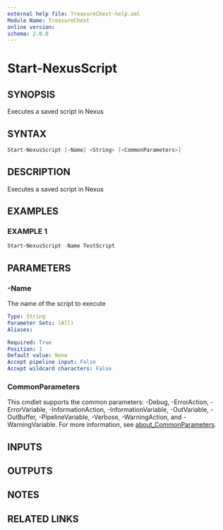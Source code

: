 ```yaml
---
external help file: TreasureChest-help.xml
Module Name: TreasureChest
online version:
schema: 2.0.0
---
```


# Start-NexusScript

## SYNOPSIS

Executes a saved script in Nexus

## SYNTAX

```powershell
Start-NexusScript [-Name] <String> [<CommonParameters>]
```

## DESCRIPTION

Executes a saved script in Nexus

## EXAMPLES

### EXAMPLE 1

```powershell
Start-NexusScript -Name TestScript
```

## PARAMETERS

### -Name

The name of the script to execute

```yaml
Type: String
Parameter Sets: (All)
Aliases:

Required: True
Position: 1
Default value: None
Accept pipeline input: False
Accept wildcard characters: False
```

### CommonParameters

This cmdlet supports the common parameters: -Debug, -ErrorAction, -ErrorVariable, -InformationAction, -InformationVariable, -OutVariable, -OutBuffer, -PipelineVariable, -Verbose, -WarningAction, and -WarningVariable. For more information, see [about_CommonParameters](http://go.microsoft.com/fwlink/?LinkID=113216).

## INPUTS

## OUTPUTS

## NOTES

## RELATED LINKS
